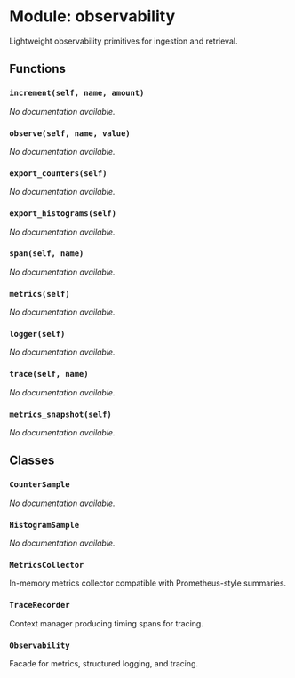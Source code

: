 # Module: observability

Lightweight observability primitives for ingestion and retrieval.

## Functions

### `increment(self, name, amount)`

*No documentation available.*

### `observe(self, name, value)`

*No documentation available.*

### `export_counters(self)`

*No documentation available.*

### `export_histograms(self)`

*No documentation available.*

### `span(self, name)`

*No documentation available.*

### `metrics(self)`

*No documentation available.*

### `logger(self)`

*No documentation available.*

### `trace(self, name)`

*No documentation available.*

### `metrics_snapshot(self)`

*No documentation available.*

## Classes

### `CounterSample`

*No documentation available.*

### `HistogramSample`

*No documentation available.*

### `MetricsCollector`

In-memory metrics collector compatible with Prometheus-style summaries.

### `TraceRecorder`

Context manager producing timing spans for tracing.

### `Observability`

Facade for metrics, structured logging, and tracing.
